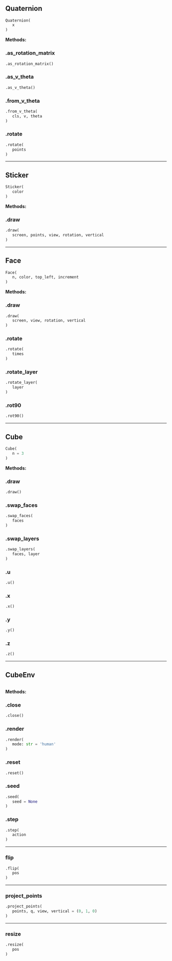 #


## Quaternion
```python 
Quaternion(
   x
)
```




**Methods:**


### .as_rotation_matrix
```python
.as_rotation_matrix()
```


### .as_v_theta
```python
.as_v_theta()
```


### .from_v_theta
```python
.from_v_theta(
   cls, v, theta
)
```


### .rotate
```python
.rotate(
   points
)
```


----


## Sticker
```python 
Sticker(
   color
)
```




**Methods:**


### .draw
```python
.draw(
   screen, points, view, rotation, vertical
)
```


----


## Face
```python 
Face(
   n, color, top_left, increment
)
```




**Methods:**


### .draw
```python
.draw(
   screen, view, rotation, vertical
)
```


### .rotate
```python
.rotate(
   times
)
```


### .rotate_layer
```python
.rotate_layer(
   layer
)
```


### .rot90
```python
.rot90()
```


----


## Cube
```python 
Cube(
   n = 3
)
```




**Methods:**


### .draw
```python
.draw()
```


### .swap_faces
```python
.swap_faces(
   faces
)
```


### .swap_layers
```python
.swap_layers(
   faces, layer
)
```


### .u
```python
.u()
```


### .x
```python
.x()
```


### .y
```python
.y()
```


### .z
```python
.z()
```


----


## CubeEnv
```python 

```




**Methods:**


### .close
```python
.close()
```


### .render
```python
.render(
   mode: str = 'human'
)
```


### .reset
```python
.reset()
```


### .seed
```python
.seed(
   seed = None
)
```


### .step
```python
.step(
   action
)
```


----


### flip
```python
.flip(
   pos
)
```


----


### project_points
```python
.project_points(
   points, q, view, vertical = (0, 1, 0)
)
```


----


### resize
```python
.resize(
   pos
)
```

